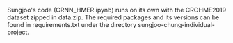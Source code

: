 Sungjoo's code (CRNN_HMER.ipynb) runs on its own with the CROHME2019 dataset zipped in data.zip. The required packages and its versions can be found in requirements.txt under the directory sungjoo-chung-individual-project.
